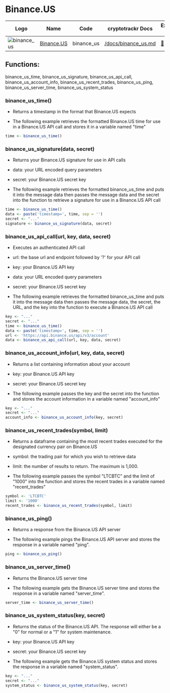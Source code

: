 # Binance.US

| Logo                                                                                                               | Name                              | Code       | cryptotrackr Docs                                                                                | Exchange Docs                  | Source Code                                                                              |
|---------------|------------|------------|------------|------------|------------|
| ![binance_us](https://user-images.githubusercontent.com/1294454/65177307-217b7c80-da5f-11e9-876e-0b748ba0a358.jpg) | [Binance.US](https://binance.us/) | binance_us | [/docs/binance_us.md](https://github.com/TrevorFrench/cryptotrackr/blob/main/docs/binance_us.md) | [🏢](https://docs.binance.us/) | [/R/binance_us.R](https://github.com/TrevorFrench/cryptotrackr/blob/main/R/binance_us.R) |

## Functions:

binance_us_time, binance_us_signature, binance_us_api_call, binance_us_account_info, binance_us_recent_trades, binance_us_ping, binance_us_server_time, binance_us_system_status

### binance_us_time()

-   Returns a timestamp in the format that Binance.US expects

-   The following example retrieves the formatted Binance.US time for use in a Binance.US API call and stores it in a variable named "time"

``` r
time <- binance_us_time()
```

### binance_us_signature(data, secret)

-   Returns your Binance.US signature for use in API calls

-   data: your URL encoded query parameters

-   secret: your Binance.US secret key

-   The following example retrieves the formatted binance_us_time and puts it into the message data then passes the message data and the secret into the function to retrieve a signature for use in a Binance.US API call

``` r
time <- binance_us_time()
data <- paste('timestamp=', time, sep = '')
secret <- "..."
signature <- binance_us_signature(data, secret)
```

### binance_us_api_call(url, key, data, secret)

-   Executes an authenticated API call

-   url: the base url and endpoint followed by '?' for your API call

-   key: your Binance.US API key

-   data: your URL encoded query parameters

-   secret: your Binance.US secret key

-   The following example retrieves the formatted binance_us_time and puts it into the message data then passes the message data, the secret, the URL, and the key into the function to execute a Binance.US API call

``` r
key <- "..."
secret <- "..."
time <- binance_us_time()
data <- paste('timestamp=', time, sep = '')
url <- 'https://api.binance.us/api/v3/account'
data <- binance_us_api_call(url, key, data, secret)
```

### binance_us_account_info(url, key, data, secret)

-   Returns a list containing information about your account

-   key: your Binance.US API key

-   secret: your Binance.US secret key

-   The following example passes the key and the secret into the function and stores the account information in a variable named "account_info"

``` r
key <- "..."
secret <- "..."
account_info <- binance_us_account_info(key, secret)
```

### binance_us_recent_trades(symbol, limit)

-   Returns a dataframe containing the most recent trades executed for the designated currency pair on Binance.US

-   symbol: the trading pair for which you wish to retrieve data

-   limit: the number of results to return. The maximum is 1,000.

-   The following example passes the symbol "LTCBTC" and the limit of "1000" into the function and stores the recent trades in a variable named "recent_trades"

``` r
symbol <- 'LTCBTC'
limit <- '1000'
recent_trades <- binance_us_recent_trades(symbol, limit)
```

### binance_us_ping()

-   Returns a response from the Binance.US API server

-   The following example pings the Binance.US API server and stores the response in a variable named "ping".

``` r
ping <- binance_us_ping()
```

### binance_us_server_time()

-   Returns the Binance.US server time

-   The following example gets the Binance.US server time and stores the response in a variable named "server_time".

``` r
server_time <- binance_us_server_time()
```

### binance_us_system_status(key, secret)

-   Returns the status of the Binance.US API. The response will either be a "0" for normal or a "1" for system maintenance.

-   key: your Binance.US API key

-   secret: your Binance.US secret key

-   The following example gets the Binance.US system status and stores the response in a variable named "system_status".

``` r
key <- "..."
secret <- "..."
system_status <- binance_us_system_status(key, secret)
```
